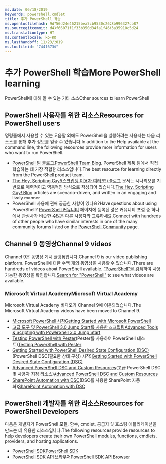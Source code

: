 ```yaml
---
ms.date: 06/18/2019
keywords: powershell,cmdlet
title: 추가 PowerShell 학습
ms.openlocfilehash: 9d756d24e46215bea5cb9530c2628b996327cb87
ms.sourcegitcommit: d43f66071f1f33b350d34fa1f46f3a35910c5d24
ms.translationtype: HT
ms.contentlocale: ko-KR
ms.lasthandoff: 11/23/2019
ms.locfileid: "74416736"
---
```

# <a name="more-powershell-learning"></a><span data-ttu-id="a05e2-103">추가 PowerShell 학습</span><span class="sxs-lookup"><span data-stu-id="a05e2-103">More PowerShell learning</span></span>

<span data-ttu-id="a05e2-104">PowerShell에 대해 알 수 있는 기타 소스</span><span class="sxs-lookup"><span data-stu-id="a05e2-104">Other sources to learn PowerShell</span></span>

## <a name="resources-for-powershell-users"></a><span data-ttu-id="a05e2-105">PowerShell 사용자를 위한 리소스</span><span class="sxs-lookup"><span data-stu-id="a05e2-105">Resources for PowerShell users</span></span>

<span data-ttu-id="a05e2-106">명령줄에서 사용할 수 있는 도움말 외에도 PowerShell을 실행하려는 사용자는 다음 리소스를 통해 추가 정보를 얻을 수 있습니다.</span><span class="sxs-lookup"><span data-stu-id="a05e2-106">In addition to the Help available at the command line, the following resources provide more information for users who want to run PowerShell.</span></span>

- <span data-ttu-id="a05e2-107">[PowerShell 팀 블로그](https://devblogs.microsoft.com/powershell/).</span><span class="sxs-lookup"><span data-stu-id="a05e2-107">[PowerShell Team Blog](https://devblogs.microsoft.com/powershell/).</span></span> <span data-ttu-id="a05e2-108">PowerShell 제품 팀에서 직접 학습하는 데 가장 적합한 리소스입니다.</span><span class="sxs-lookup"><span data-stu-id="a05e2-108">The best resource for learning directly from the PowerShell product team.</span></span>
- <span data-ttu-id="a05e2-109">[The Hey, Scripting Guy!(스크립팅 이용자 여러분!) 블로그](https://devblogs.microsoft.com/scripting/) 문서는 시나리오를 기반으로 매력적이고 역동적인 방식으로 작성되어 있습니다.</span><span class="sxs-lookup"><span data-stu-id="a05e2-109">[The Hey, Scripting Guy! Blog](https://devblogs.microsoft.com/scripting/) articles are scenario-driven, and written in an engaging and lively manner.</span></span>
- <span data-ttu-id="a05e2-110">PowerShell 사용에 관해 궁금한 사항이 있나요?</span><span class="sxs-lookup"><span data-stu-id="a05e2-110">Have questions about using PowerShell?</span></span> <span data-ttu-id="a05e2-111">[PowerShell 커뮤니티](/powershell/#pivot=main&panel=community) 페이지에 등록된 많은 커뮤니티 포럼 중 하나에서 관심사가 비슷한 수많은 다른 사용자와 교류하세요.</span><span class="sxs-lookup"><span data-stu-id="a05e2-111">Connect with hundreds of other people who have similar interests in one of the many community forums listed on the [PowerShell Community](/powershell/#pivot=main&panel=community) page.</span></span>

## <a name="channel-9-videos"></a><span data-ttu-id="a05e2-112">Channel 9 동영상</span><span class="sxs-lookup"><span data-stu-id="a05e2-112">Channel 9 videos</span></span>

<span data-ttu-id="a05e2-113">Channel 9은 동영상 게시 플랫폼입니다.</span><span class="sxs-lookup"><span data-stu-id="a05e2-113">Channel 9 is our video publishing platform.</span></span> <span data-ttu-id="a05e2-114">PowerShell에 대한 수백 개의 동영상을 사용할 수 있습니다.</span><span class="sxs-lookup"><span data-stu-id="a05e2-114">There are hundreds of videos about PowerShell available.</span></span> <span data-ttu-id="a05e2-115">[“PowerShell”을 검색](https://channel9.msdn.com/Search?term=PowerShell&sortBy=top-rated)하여 사용 가능한 동영상을 확인합니다.</span><span class="sxs-lookup"><span data-stu-id="a05e2-115">[Search for "PowerShell"](https://channel9.msdn.com/Search?term=PowerShell&sortBy=top-rated) to see what videos are available.</span></span>

### <a name="microsoft-virtual-academy"></a><span data-ttu-id="a05e2-116">Microsoft Virtual Academy</span><span class="sxs-lookup"><span data-stu-id="a05e2-116">Microsoft Virtual Academy</span></span>

<span data-ttu-id="a05e2-117">Microsoft Virtual Academy 비디오가 Channel 9에 이동되었습니다.</span><span class="sxs-lookup"><span data-stu-id="a05e2-117">The Microsoft Virtual Academy videos have been moved to Channel 9.</span></span>

- [<span data-ttu-id="a05e2-118">Microsoft PowerShell 시작</span><span class="sxs-lookup"><span data-stu-id="a05e2-118">Getting Started with Microsoft PowerShell</span></span>](https://channel9.msdn.com/Series/Getting-Started-with-Microsoft-PowerShell)
- [<span data-ttu-id="a05e2-119">고급 도구 및 PowerShell 3.0 Jump Start를 사용한 스크립팅</span><span class="sxs-lookup"><span data-stu-id="a05e2-119">Advanced Tools & Scripting with PowerShell 3.0 Jump Start</span></span>](https://channel9.msdn.com/Series/Advanced-Tools-and-Scripting-with-PowerShell-3.0-Jump-Start)
- <span data-ttu-id="a05e2-120">[Testing PowerShell with Pester](https://channel9.msdn.com/Series/Testing-PowerShell-with-Pester)(Pester를 사용하여 PowerShell 테스트)</span><span class="sxs-lookup"><span data-stu-id="a05e2-120">[Testing PowerShell with Pester](https://channel9.msdn.com/Series/Testing-PowerShell-with-Pester)</span></span>
- <span data-ttu-id="a05e2-121">[Getting Started with PowerShell Desired State Configuration (DSC)](https://channel9.msdn.com/Series/Getting-Started-with-PowerShell-DSC)(PowerShell DSC(필요한 상태 구성) 시작)</span><span class="sxs-lookup"><span data-stu-id="a05e2-121">[Getting Started with PowerShell Desired State Configuration (DSC)](https://channel9.msdn.com/Series/Getting-Started-with-PowerShell-DSC)</span></span>
- <span data-ttu-id="a05e2-122">[Advanced PowerShell DSC and Custom Resources](https://channel9.msdn.com/Series/Advanced-PowerShell-DSC-and-Custom-Resources)(고급 PowerShell DSC 및 사용자 지정 리소스)</span><span class="sxs-lookup"><span data-stu-id="a05e2-122">[Advanced PowerShell DSC and Custom Resources](https://channel9.msdn.com/Series/Advanced-PowerShell-DSC-and-Custom-Resources)</span></span>
- <span data-ttu-id="a05e2-123">[SharePoint Automation with DSC](https://channel9.msdn.com/Series/SharePoint-Automation-with-DSC)(DSC를 사용한 SharePoint 자동화)</span><span class="sxs-lookup"><span data-stu-id="a05e2-123">[SharePoint Automation with DSC](https://channel9.msdn.com/Series/SharePoint-Automation-with-DSC)</span></span>

## <a name="resources-for-powershell-developers"></a><span data-ttu-id="a05e2-124">PowerShell 개발자를 위한 리소스</span><span class="sxs-lookup"><span data-stu-id="a05e2-124">Resources for PowerShell Developers</span></span>

<span data-ttu-id="a05e2-125">다음은 개발자가 PowerShell 모듈, 함수, cmdlet, 공급자 및 호스팅 애플리케이션을 만드는 데 유용한 리소스입니다.</span><span class="sxs-lookup"><span data-stu-id="a05e2-125">The following resources provide resources to help developers create their own PowerShell modules, functions, cmdlets, providers, and hosting applications.</span></span>

- [<span data-ttu-id="a05e2-126">PowerShell SDK</span><span class="sxs-lookup"><span data-stu-id="a05e2-126">PowerShell SDK</span></span>](/powershell/scripting/developer/windows-powershell)
- [<span data-ttu-id="a05e2-127">PowerShell SDK API 브라우저</span><span class="sxs-lookup"><span data-stu-id="a05e2-127">PowerShell SDK API Browser</span></span>](/dotnet/api/system.management.automation)

